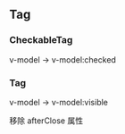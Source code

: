 ## Tag

### CheckableTag

v-model -> v-model:checked

### Tag

v-model -> v-model:visible

移除 afterClose 属性
